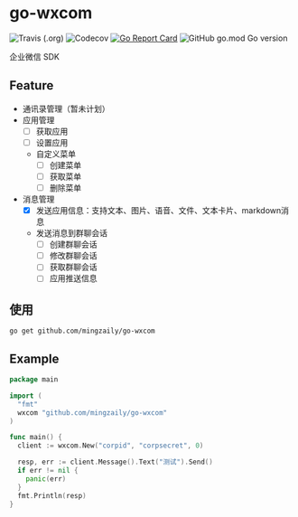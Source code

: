 # go-wxcom

![Travis (.org)](https://img.shields.io/travis/mingzaily/go-wxcom)
![Codecov](https://img.shields.io/codecov/c/github/mingzaily/go-wxcom)
[![Go Report Card](https://goreportcard.com/badge/github.com/mingzaily/wxcom-sdk)](https://goreportcard.com/report/github.com/mingzaily/wxcom-sdk)
![GitHub go.mod Go version](https://img.shields.io/github/go-mod/go-version/mingzaily/wxcom-sdk)

企业微信 SDK

## Feature

- 通讯录管理（暂未计划）
- 应用管理
  - [ ] 获取应用
  - [ ] 设置应用
  - 自定义菜单
    - [ ] 创建菜单
    - [ ] 获取菜单
    - [ ] 删除菜单
- 消息管理
  - [x] 发送应用信息：支持文本、图片、语音、文件、文本卡片、markdown消息
  - 发送消息到群聊会话
    - [ ] 创建群聊会话
    - [ ] 修改群聊会话
    - [ ] 获取群聊会话
    - [ ] 应用推送信息

## 使用

`go get github.com/mingzaily/go-wxcom`

## Example

```go
package main

import (
  "fmt"
  wxcom "github.com/mingzaily/go-wxcom"
)

func main() {
  client := wxcom.New("corpid", "corpsecret", 0)

  resp, err := client.Message().Text("测试").Send()
  if err != nil {
    panic(err)
  }
  fmt.Println(resp)
}

```
